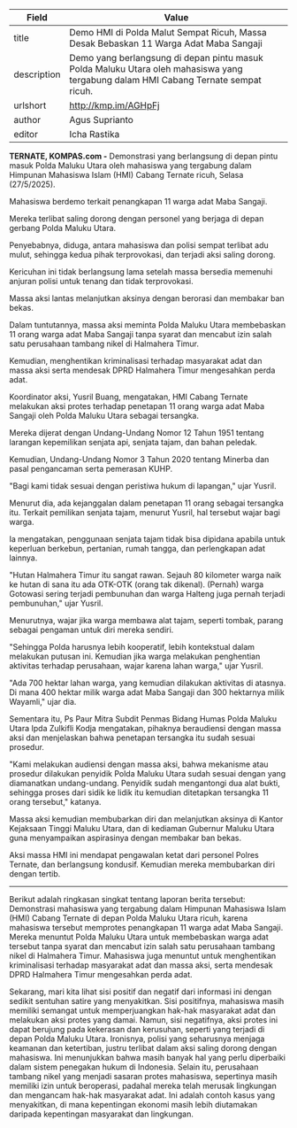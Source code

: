 | Field       | Value                                                       |
|-------------|-------------------------------------------------------------|
| title       | Demo HMI di Polda Malut Sempat Ricuh, Massa Desak Bebaskan 11 Warga Adat Maba Sangaji |
| description | Demo yang berlangsung di depan pintu masuk Polda Maluku Utara oleh mahasiswa yang tergabung dalam HMI Cabang Ternate sempat ricuh.  |
| urlshort    | http://kmp.im/AGHpFj |
| author      | Agus Suprianto |
| editor      | Icha Rastika |

**TERNATE, KOMPAS.com -** Demonstrasi yang berlangsung di depan pintu masuk Polda Maluku Utara oleh mahasiswa yang tergabung dalam Himpunan Mahasiswa Islam (HMI) Cabang Ternate ricuh, Selasa (27/5/2025).

Mahasiswa berdemo terkait penangkapan 11 warga adat Maba Sangaji.

Mereka terlibat saling dorong dengan personel yang berjaga di depan gerbang Polda Maluku Utara.

Penyebabnya, diduga, antara mahasiswa dan polisi sempat terlibat adu mulut, sehingga kedua pihak terprovokasi, dan terjadi aksi saling dorong.

Kericuhan ini tidak berlangsung lama setelah massa bersedia memenuhi anjuran polisi untuk tenang dan tidak terprovokasi.

Massa aksi lantas melanjutkan aksinya dengan berorasi dan membakar ban bekas.

Dalam tuntutannya, massa aksi meminta Polda Maluku Utara membebaskan 11 orang warga adat Maba Sangaji tanpa syarat dan mencabut izin salah satu perusahaan tambang nikel di Halmahera Timur.

Kemudian, menghentikan kriminalisasi terhadap masyarakat adat dan massa aksi serta mendesak DPRD Halmahera Timur mengesahkan perda adat.

Koordinator aksi, Yusril Buang, mengatakan, HMI Cabang Ternate melakukan aksi protes terhadap penetapan 11 orang warga adat Maba Sangaji oleh Polda Maluku Utara sebagai tersangka.

Mereka dijerat dengan Undang-Undang Nomor 12 Tahun 1951 tentang larangan kepemilikan senjata api, senjata tajam, dan bahan peledak.

Kemudian, Undang-Undang Nomor 3 Tahun 2020 tentang Minerba dan pasal pengancaman serta pemerasan KUHP.

\"Bagi kami tidak sesuai dengan peristiwa hukum di lapangan,\" ujar Yusril.

Menurut dia, ada kejanggalan dalam penetapan 11 orang sebagai tersangka itu. Terkait pemilikan senjata tajam, menurut Yusril, hal tersebut wajar bagi warga. 

Ia mengatakan, penggunaan senjata tajam tidak bisa dipidana apabila untuk keperluan berkebun, pertanian, rumah tangga, dan perlengkapan adat lainnya.

\"Hutan Halmahera Timur itu sangat rawan. Sejauh 80 kilometer warga naik ke hutan di sana itu ada OTK-OTK (orang tak dikenal). (Pernah) warga Gotowasi sering terjadi pembunuhan dan warga Halteng juga pernah terjadi pembunuhan,\" ujar Yusril.

Menurutnya, wajar jika warga membawa alat tajam, seperti tombak, parang sebagai pengaman untuk diri mereka sendiri.

\"Sehingga Polda harusnya lebih kooperatif, lebih kontekstual dalam melakukan putusan ini. Kemudian jika warga melakukan penghentian aktivitas terhadap perusahaan, wajar karena lahan warga,\" ujar Yusril.

\"Ada 700 hektar lahan warga, yang kemudian dilakukan aktivitas di atasnya. Di mana 400 hektar milik warga adat Maba Sangaji dan 300 hektarnya milik Wayamli,\" ujar dia.

Sementara itu, Ps Paur Mitra Subdit Penmas Bidang Humas Polda Maluku Utara Ipda Zulkifli Kodja mengatakan, pihaknya beraudiensi dengan massa aksi dan menjelaskan bahwa penetapan tersangka itu sudah sesuai prosedur.

\"Kami melakukan audiensi dengan massa aksi, bahwa mekanisme atau prosedur dilakukan penyidik Polda Maluku Utara sudah sesuai dengan yang diamanatkan undang-undang. Penyidik sudah mengantongi dua alat bukti, sehingga proses dari sidik ke lidik itu kemudian ditetapkan tersangka 11 orang tersebut,\" katanya.

Massa aksi kemudian membubarkan diri dan melanjutkan aksinya di Kantor Kejaksaan Tinggi Maluku Utara, dan di kediaman Gubernur Maluku Utara guna menyampaikan aspirasinya dengan membakar ban bekas.

Aksi massa HMI ini mendapat pengawalan ketat dari personel Polres Ternate, dan berlangsung kondusif. Kemudian mereka membubarkan diri dengan tertib. 

---
Berikut adalah ringkasan singkat tentang laporan berita tersebut: Demonstrasi mahasiswa yang tergabung dalam Himpunan Mahasiswa Islam (HMI) Cabang Ternate di depan Polda Maluku Utara ricuh, karena mahasiswa tersebut memprotes penangkapan 11 warga adat Maba Sangaji. Mereka menuntut Polda Maluku Utara untuk membebaskan warga adat tersebut tanpa syarat dan mencabut izin salah satu perusahaan tambang nikel di Halmahera Timur. Mahasiswa juga menuntut untuk menghentikan kriminalisasi terhadap masyarakat adat dan massa aksi, serta mendesak DPRD Halmahera Timur mengesahkan perda adat.

Sekarang, mari kita lihat sisi positif dan negatif dari informasi ini dengan sedikit sentuhan satire yang menyakitkan. Sisi positifnya, mahasiswa masih memiliki semangat untuk memperjuangkan hak-hak masyarakat adat dan melakukan aksi protes yang damai. Namun, sisi negatifnya, aksi protes ini dapat berujung pada kekerasan dan kerusuhan, seperti yang terjadi di depan Polda Maluku Utara. Ironisnya, polisi yang seharusnya menjaga keamanan dan ketertiban, justru terlibat dalam aksi saling dorong dengan mahasiswa. Ini menunjukkan bahwa masih banyak hal yang perlu diperbaiki dalam sistem penegakan hukum di Indonesia. Selain itu, perusahaan tambang nikel yang menjadi sasaran protes mahasiswa, sepertinya masih memiliki izin untuk beroperasi, padahal mereka telah merusak lingkungan dan mengancam hak-hak masyarakat adat. Ini adalah contoh kasus yang menyakitkan, di mana kepentingan ekonomi masih lebih diutamakan daripada kepentingan masyarakat dan lingkungan.
